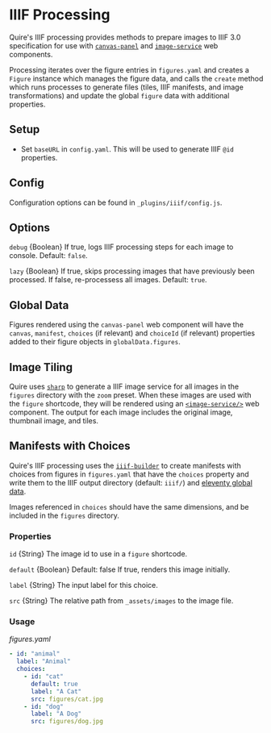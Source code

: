 # IIIF Processing
Quire's IIIF processing provides methods to prepare images to IIIF 3.0 specification for use with [`canvas-panel`](https://iiif-canvas-panel.netlify.app/docs/components/cp) and [`image-service`](https://iiif-canvas-panel.netlify.app/docs/components/single-image-service) web components.

Processing iterates over the figure entries in `figures.yaml` and creates a `Figure` instance which manages the figure data, and calls the `create` method which runs processes to generate files (tiles, IIIF manifests, and image transformations) and update the global `figure` data with additional properties.

## Setup
- Set `baseURL` in `config.yaml`. This will be used to generate IIIF `@id` properties.

## Config
Configuration options can be found in `_plugins/iiif/config.js`.

## Options
`debug` {Boolean}
If true, logs IIIF processing steps for each image to console. Default: `false`.

`lazy` {Boolean}
If true, skips processing images that have previously been processed. If false, re-processess all images. Default: `true`.

## Global Data
Figures rendered using the `canvas-panel` web component will have the `canvas`, `manifest`, `choices` (if relevant) and `choiceId` (if relevant) properties added to their figure objects in `globalData.figures`.

## Image Tiling
Quire uses [`sharp`](https://sharp.pixelplumbing.com/api-output#tile) to generate a IIIF image service for all images in the `figures` directory with the `zoom` preset. When these images are used with the `figure` shortcode, they will be rendered using an [`<image-service/>`](https://iiif-canvas-panel.netlify.app/docs/components/single-image-service) web component. The output for each image includes the original image, thumbnail image, and tiles.

## Manifests with Choices
Quire's IIIF processing uses the [`iiif-builder`](https://github.com/stephenwf/iiif-builder) to create manifests with choices from figures in `figures.yaml` that have the `choices` property and write them to the IIIF output directory (default: `iiif/`) and [eleventy global data](https://www.11ty.dev/docs/data-global-custom/#global-data-from-the-configuration-api).

Images referenced in `choices` should have the same dimensions, and be included in the `figures` directory.

### Properties
`id` {String}
The image id to use in a `figure` shortcode.

`default` {Boolean} Default: false
If true, renders this image initially.

`label` {String}
The input label for this choice.

`src` {String}
The relative path from `_assets/images` to the image file.

### Usage
_figures.yaml_
```yaml
- id: "animal"
  label: "Animal"
  choices:
    - id: "cat"
      default: true
      label: "A Cat"
      src: figures/cat.jpg
    - id: "dog"
      label: "A Dog"
      src: figures/dog.jpg
```
